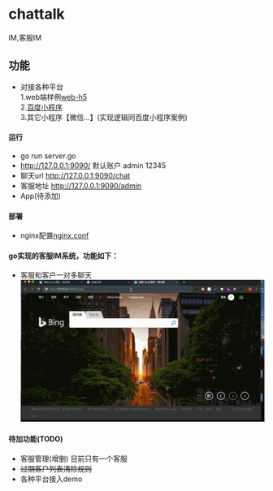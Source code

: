 # chattalk
IM,客服IM
## 功能
* 对接各种平台  
    1.web端样例[web-h5](/templates/chat-page.html)  
    2.[百度小程序](examples/baidu-chat.js)  
    3.其它小程序【微信...】(实现逻辑同百度小程序案例)
    
#### 运行
-  go run server.go
- http://127.0.0.1:9090/    默认账户  admin 12345
- 聊天url http://127.0.0.1:9090/chat
- 客服地址 http://127.0.0.1:9090/admin  
- App(待添加)
####  部署
- nginx配置[nginx.conf](wss-nginx.conf)
#### go实现的客服IM系统，功能如下：
- 客服和客户一对多聊天
![动图](/static/images/Untitled.gif)
#### 待加功能(TODO)
- 客服管理(增删) 目前只有一个客服
- ~~过期客户列表清除规则~~
- 各种平台接入demo